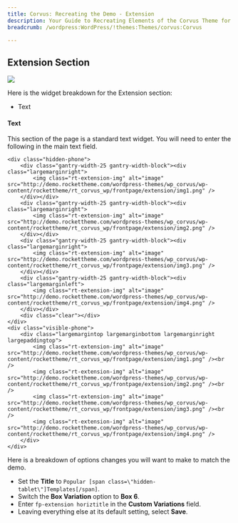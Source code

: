 ```yaml
---
title: Corvus: Recreating the Demo - Extension
description: Your Guide to Recreating Elements of the Corvus Theme for WordPress
breadcrumb: /wordpress:WordPress/!themes:Themes/corvus:Corvus

---
```


Extension Section
-----

![][demo]

Here is the widget breakdown for the Extension section:

* Text

#### Text

This section of the page is a standard text widget. You will need to enter the following in the main text field.

~~~
<div class="hidden-phone">
    <div class="gantry-width-25 gantry-width-block"><div class="largemarginright">
        <img class="rt-extension-img" alt="image" src="http://demo.rockettheme.com/wordpress-themes/wp_corvus/wp-content/rockettheme/rt_corvus_wp/frontpage/extension/img1.png" />
    </div></div>
    <div class="gantry-width-25 gantry-width-block"><div class="largemarginright">
        <img class="rt-extension-img" alt="image" src="http://demo.rockettheme.com/wordpress-themes/wp_corvus/wp-content/rockettheme/rt_corvus_wp/frontpage/extension/img2.png" />
    </div></div>
    <div class="gantry-width-25 gantry-width-block"><div class="largemarginright">
        <img class="rt-extension-img" alt="image" src="http://demo.rockettheme.com/wordpress-themes/wp_corvus/wp-content/rockettheme/rt_corvus_wp/frontpage/extension/img3.png" />
    </div></div>
    <div class="gantry-width-25 gantry-width-block"><div class="largemarginleft">
        <img class="rt-extension-img" alt="image" src="http://demo.rockettheme.com/wordpress-themes/wp_corvus/wp-content/rockettheme/rt_corvus_wp/frontpage/extension/img4.png" />
    </div></div>
    <div class="clear"></div>
</div>
<div class="visible-phone">
    <div class="largemargintop largemarginbottom largemarginright largepaddingtop">
        <img class="rt-extension-img" alt="image" src="http://demo.rockettheme.com/wordpress-themes/wp_corvus/wp-content/rockettheme/rt_corvus_wp/frontpage/extension/img1.png" /><br />
        <img class="rt-extension-img" alt="image" src="http://demo.rockettheme.com/wordpress-themes/wp_corvus/wp-content/rockettheme/rt_corvus_wp/frontpage/extension/img2.png" /><br />
        <img class="rt-extension-img" alt="image" src="http://demo.rockettheme.com/wordpress-themes/wp_corvus/wp-content/rockettheme/rt_corvus_wp/frontpage/extension/img3.png" /><br />
        <img class="rt-extension-img" alt="image" src="http://demo.rockettheme.com/wordpress-themes/wp_corvus/wp-content/rockettheme/rt_corvus_wp/frontpage/extension/img4.png" />
    </div>  
</div>
~~~

Here is a breakdown of options changes you will want to make to match the demo.

* Set the **Title** to `Popular [span class=\"hidden-tablet\"]Templates[/span]`.
* Switch the **Box Variation** option to **Box 6**.
* Enter `fp-extension horiztitle` in the **Custom Variations** field.
* Leaving everything else at its default setting, select **Save**.

[demo]: assets/demo_7.jpeg
[roksprocket]: ../../plugins/roksprocket/
